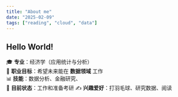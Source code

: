 ```yaml
---
title: "About me" 
date: "2025-02-09" 
tags: ["reading", "cloud", "data"] 
---
```


## Hello World! 

🎓 **专业**：经济学（应用统计与分析）  
💼 **职业目标**：希望未来能在 **数据领域** 工作  
📊 **技能**：数据分析、金融研究、  
📍 **目前状态**：工作和准备考研
✍️ **兴趣爱好**：打羽毛球、研究数据、阅读
